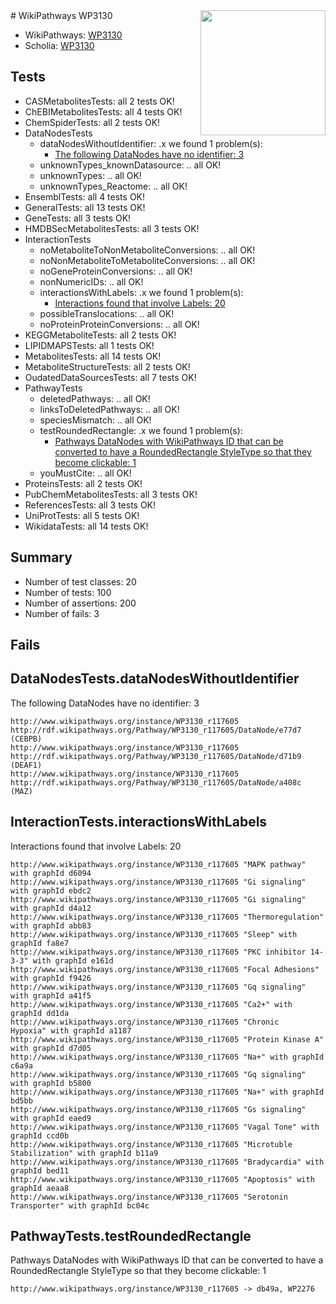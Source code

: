 <img style="float: right; width: 200px" src="https://upload.wikimedia.org/wikipedia/commons/thumb/8/83/Wplogo_with_text_500.png/640px-Wplogo_with_text_500.png" />
# WikiPathways WP3130

* WikiPathways: [WP3130](https://identifiers.org/wikipathways:WP3130)
* Scholia: [WP3130](https://scholia.toolforge.org/wikipathways/WP3130)
## Tests
* CASMetabolitesTests: all 2 tests OK!
* ChEBIMetabolitesTests: all 4 tests OK!
* ChemSpiderTests: all 2 tests OK!
* DataNodesTests
    * dataNodesWithoutIdentifier: .x we found 1 problem(s):
        * [The following DataNodes have no identifier: 3](#d2d32fa2)
    * unknownTypes_knownDatasource: .. all OK!
    * unknownTypes: .. all OK!
    * unknownTypes_Reactome: .. all OK!
* EnsemblTests: all 4 tests OK!
* GeneralTests: all 13 tests OK!
* GeneTests: all 3 tests OK!
* HMDBSecMetabolitesTests: all 3 tests OK!
* InteractionTests
    * noMetaboliteToNonMetaboliteConversions: .. all OK!
    * noNonMetaboliteToMetaboliteConversions: .. all OK!
    * noGeneProteinConversions: .. all OK!
    * nonNumericIDs: .. all OK!
    * interactionsWithLabels: .x we found 1 problem(s):
        * [Interactions found that involve Labels: 20](#fe97a8d7)
    * possibleTranslocations: .. all OK!
    * noProteinProteinConversions: .. all OK!
* KEGGMetaboliteTests: all 2 tests OK!
* LIPIDMAPSTests: all 1 tests OK!
* MetabolitesTests: all 14 tests OK!
* MetaboliteStructureTests: all 2 tests OK!
* OudatedDataSourcesTests: all 7 tests OK!
* PathwayTests
    * deletedPathways: .. all OK!
    * linksToDeletedPathways: .. all OK!
    * speciesMismatch: .. all OK!
    * testRoundedRectangle: .x we found 1 problem(s):
        * [Pathways DataNodes with WikiPathways ID that can be converted to have a RoundedRectangle StyleType so that they become clickable: 1](#9fbad3cb)
    * youMustCite: .. all OK!
* ProteinsTests: all 2 tests OK!
* PubChemMetabolitesTests: all 3 tests OK!
* ReferencesTests: all 3 tests OK!
* UniProtTests: all 5 tests OK!
* WikidataTests: all 14 tests OK!


## Summary

* Number of test classes: 20
* Number of tests: 100
* Number of assertions: 200
* Number of fails: 3

## Fails

<a name="d2d32fa2" />

## DataNodesTests.dataNodesWithoutIdentifier

The following DataNodes have no identifier: 3
```
http://www.wikipathways.org/instance/WP3130_r117605 http://rdf.wikipathways.org/Pathway/WP3130_r117605/DataNode/e77d7 (CEBPB)
http://www.wikipathways.org/instance/WP3130_r117605 http://rdf.wikipathways.org/Pathway/WP3130_r117605/DataNode/d71b9 (DEAF1)
http://www.wikipathways.org/instance/WP3130_r117605 http://rdf.wikipathways.org/Pathway/WP3130_r117605/DataNode/a408c (MAZ)
```

<a name="fe97a8d7" />

## InteractionTests.interactionsWithLabels

Interactions found that involve Labels: 20
```
http://www.wikipathways.org/instance/WP3130_r117605 "MAPK pathway" with graphId d6094
http://www.wikipathways.org/instance/WP3130_r117605 "Gi signaling" with graphId ebdc2
http://www.wikipathways.org/instance/WP3130_r117605 "Gi signaling" with graphId d4a12
http://www.wikipathways.org/instance/WP3130_r117605 "Thermoregulation" with graphId abb83
http://www.wikipathways.org/instance/WP3130_r117605 "Sleep" with graphId fa8e7
http://www.wikipathways.org/instance/WP3130_r117605 "PKC inhibitor 14-3-3" with graphId e161d
http://www.wikipathways.org/instance/WP3130_r117605 "Focal Adhesions" with graphId f9426
http://www.wikipathways.org/instance/WP3130_r117605 "Gq signaling" with graphId a41f5
http://www.wikipathways.org/instance/WP3130_r117605 "Ca2+" with graphId dd1da
http://www.wikipathways.org/instance/WP3130_r117605 "Chronic
Hypoxia" with graphId a1187
http://www.wikipathways.org/instance/WP3130_r117605 "Protein Kinase A" with graphId d7d05
http://www.wikipathways.org/instance/WP3130_r117605 "Na+" with graphId c6a9a
http://www.wikipathways.org/instance/WP3130_r117605 "Gq signaling" with graphId b5800
http://www.wikipathways.org/instance/WP3130_r117605 "Na+" with graphId bd5bb
http://www.wikipathways.org/instance/WP3130_r117605 "Gs signaling" with graphId eaed9
http://www.wikipathways.org/instance/WP3130_r117605 "Vagal Tone" with graphId ccd0b
http://www.wikipathways.org/instance/WP3130_r117605 "Microtuble
Stabilization" with graphId b11a9
http://www.wikipathways.org/instance/WP3130_r117605 "Bradycardia" with graphId bed11
http://www.wikipathways.org/instance/WP3130_r117605 "Apoptosis" with graphId aeaa8
http://www.wikipathways.org/instance/WP3130_r117605 "Serotonin
Transporter" with graphId bc04c
```

<a name="9fbad3cb" />

## PathwayTests.testRoundedRectangle

Pathways DataNodes with WikiPathways ID that can be converted to have a RoundedRectangle StyleType so that they become clickable: 1
```
http://www.wikipathways.org/instance/WP3130_r117605 -> db49a, WP2276
 ```

